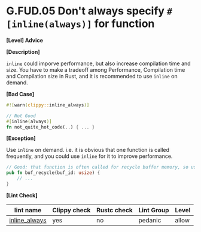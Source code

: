 # G.FUD.05 Don't always specify `#[inline(always)]` for function

**[Level] Advice**

**[Description]**

`inline` could imporve performance, but also increase compilation time and size. You have to make a tradeoff among Performance, Compilation time and Compilation size in Rust, and it is recommended to use `inline` on demand.


**[Bad Case]**

```rust
#![warn(clippy::inline_always)]

// Not Good
#[inline(always)]
fn not_quite_hot_code(..) { ... }
```

**[Exception]**

Use `inline` on demand. i.e. it is obvious that one function is called frequently, and you could use `inline` for it to improve performance.

```rust
// Good: that function is often called for recycle buffer memory, so use `inline` maximize its performance.
pub fn buf_recycle(buf_id: usize) {
    // ...
}
```

**[Lint Check]**

| lint name | Clippy check | Rustc check | Lint Group | Level |
| --------- | ------------ | ----------- | ---------- | ----- |
| [inline_always](https://rust-lang.github.io/rust-clippy/master/#inline_always) | yes | no | pedanic | allow |


